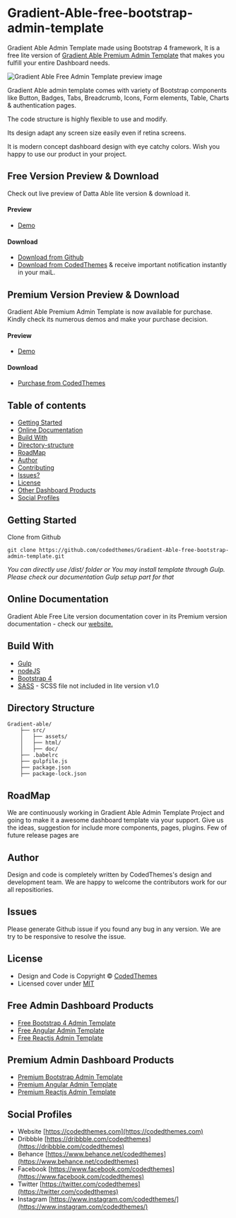 # Gradient-Able-free-bootstrap-admin-template

Gradient Able Admin Template made using Bootstrap 4 framework, It is a free lite version of [Gradient Able Premium Admin Template](https://codedthemes.com/item/gradient-able-admin-template/) that makes you fulfill your entire Dashboard needs.

![Gradient Able Free Admin Template preview image](https://github.com/codedthemes/Gradient-Able-free-bootstrap-admin-template/blob/master/dist/assets/images/git/git-preview.png)

Gradient Able admin template comes with variety of Bootstrap components like Button, Badges, Tabs, Breadcrumb, Icons, Form elements, Table, Charts & authentication pages.

The code structure is highly flexible to use and modify. 

Its design adapt any screen size easily even if retina screens.

It is modern concept dashboard design with eye catchy colors. Wish you happy to use our product in your project.

## Free Version Preview & Download

Check out live preview of Datta Able lite version & download it.

#### Preview

 - [Demo](http://lite.codedthemes.com/gradient-able/bootstrap/index.html)

#### Download

 - [Download from Github](https://github.com/codedthemes/Gradient-Able-free-bootstrap-admin-template.git)
 - [Download from CodedThemes]( https://codedthemes.com/item/gradient-able-bootstrap-lite/) & receive important notification instantly in your maiL.
 
 ## Premium Version Preview & Download

Gradient Able Premium Admin Template is now available for purchase. Kindly check its numerous demos and make your purchase decision.
#### Preview

 - [Demo](https://html.codedthemes.com/gradient-able/bootstrap/default/index.html)

#### Download

 - [Purchase from CodedThemes](https://codedthemes.com/item/gradient-able-admin-template/)

## Table of contents

 * [Getting Started](#getting-started)
 * [Online Documentation](#online-documentation)
 * [Build With](#build-with)
 * [Directory-structure](#directory-structure)
 * [RoadMap](#roadmap)
 * [Author](#author)
 * [Contributing](#contributing)
 * [Issues?](#issues)
 * [License](#license)
 * [Other Dashboard Products](#other-dashboard-products)
 * [Social Profiles](#social-profiles)
 
## Getting Started

Clone from Github 
```
git clone https://github.com/codedthemes/Gradient-Able-free-bootstrap-admin-template.git
```
*You can directly use /dist/ folder or You may install template through Gulp. Please check our documentation Gulp setup part for that*


## Online Documentation

Gradient Able Free Lite version documentation cover in its Premium version documentation - check our [website.](http://html.codedthemes.com/gradient-able/bootstrap/doc/)

## Build With

 - [Gulp](https://gulpjs.com/)
 - [nodeJS](https://nodejs.org/en/)
 - [Bootstrap 4](https://getbootstrap.com/)
 - [SASS](https://sass-lang.com/) - SCSS file not included in lite version v1.0
 
## Directory Structure

```
Gradient-able/
    ├── src/
    │   ├── assets/
    │   ├── html/
    │   ├── doc/
    ├── .babelrc
    ├── gulpfile.js
    ├── package.json
    ├── package-lock.json
```

## RoadMap

We are continuously working in Gradient Able Admin Template Project and going to make it a awesome dashboard template via your support. Give us the ideas, suggestion for include more components, pages, plugins. Few of future release pages are

## Author

Design and code is completely written by CodedThemes's design and development team. We are happy to welcome the contributors work for our all repositiories.

## Issues

Please generate Github issue if you found any bug in any version. We are try to be responsive to resolve the issue.

## License

 - Design and Code is Copyright &copy; [CodedThemes](https://www.codedthemes.com)
 - Licensed cover under [MIT](https://github.com/codedthemes/Gradient-Able-free-bootstrap-admin-template/blob/master/LICENSE)

## Free Admin Dashboard Products

 - [Free Bootstrap 4 Admin Template](https://codedthemes.com/item/category/freebies/)
 - [Free Angular Admin Template](https://codedthemes.com/item/category/freebies/)
 - [Free Reactjs Admin Template](https://codedthemes.com/item/category/freebies/)

 
## Premium Admin Dashboard Products

 - [Premium Bootstrap Admin Template](https://codedthemes.com/item/category/templates/admin-templates/)
 - [Premium Angular Admin Template](https://codedthemes.com/item/category/templates/angular-dashboards/)
 - [Premium Reactjs Admin Template](https://codedthemes.com/item/category/templates/react-admin-templates/)

 
## Social Profiles
 - Website [https://codedthemes.com](https://codedthemes.com)
 - Dribbble [https://dribbble.com/codedthemes](https://dribbble.com/codedthemes)
 - Behance [https://www.behance.net/codedthemes](https://www.behance.net/codedthemes)
 - Facebook [https://www.facebook.com/codedthemes](https://www.facebook.com/codedthemes)
 - Twitter [https://twitter.com/codedthemes](https://twitter.com/codedthemes)
 - Instagram [https://www.instagram.com/codedthemes/](https://www.instagram.com/codedthemes/)
